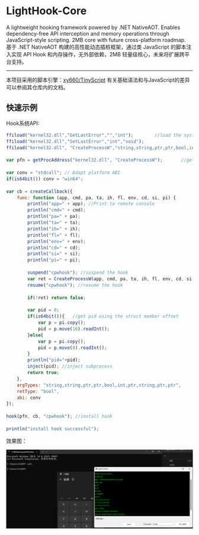 # LightHook-Core
A lightweight hooking framework powered by .NET NativeAOT. Enables dependency-free API interception and memory operations through JavaScript-style scripting. 2MB core with future cross-platform roadmap.  
基于 .NET NativeAOT 构建的高性能动态插桩框架，通过类 JavaScript 的脚本注入实现 API Hook 和内存操作，无外部依赖，2MB 轻量级核心，未来将扩展跨平台支持。

---

本项目采用的脚本引擎：[xy660/TinyScript](https://github.com/xy660/TinyScript) 有关基础语法和与JavaScript的差异可以参阅其仓库内的文档。

## 快速示例

Hook系统API:

```javascript
ffiload("kernel32.dll","GetLastError","","int");        //load the system api
ffiload("kernel32.dll","SetLastError","int","void");
ffiload("kernel32.dll", "CreateProcessW","string,string,ptr,ptr,bool,int,ptr,string,ptr,ptr","bool");

var pfn = getProcAddress("kernel32.dll", "CreateProcessW");       //get the function pointer

var conv = "stdcall"; // Adapt platform ABI
if(is64bit()) conv = "win64";

var cb = createCallback({
    func: function (app, cmd, pa, ta, ih, fl, env, cd, si, pi) {
        println("app=" + app); //Print to remote console
        println("cmd=" + cmd);
        println("pa=" + pa);
        println("ta=" + ta);
        println("ih=" + ih);
        println("fl=" + fl);
        println("env=" + env);
        println("cd=" + cd);
        println("si=" + si);
        println("pi=" + pi);

        suspend("cpwhook"); //suspend the hook
        var ret = CreateProcessW(app, cmd, pa, ta, ih, fl, env, cd, si, pi); //call original function
        resume("cpwhook"); //resume the hook

        if(!ret) return false;
        
        var pid = 0; 
        if(is64bit()){   //get pid using the struct member offset
            var p = pi.copy();
            pid = p.move(16).readInt();
        }else{
            var p = pi.copy();
            pid = p.move(8).readInt();
        }
        println("pid="+pid);
        inject(pid); //inject subprocess
        return true;
    },
    argTypes: "string,string,ptr,ptr,bool,int,ptr,string,ptr,ptr",
    retType: "bool",
    abi: conv
});

hook(pfn, cb, "cpwhook"); //install hook

println("install hook successful");

```

效果图：

![效果图](https://raw.githubusercontent.com/xy660/LightHook-Core/main/imgs/1.png)


